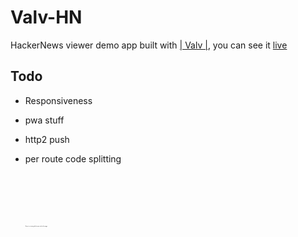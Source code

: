 # Valv-HN

HackerNews viewer demo app built with [| Valv |](https://github.com/raycar5/valv), you can see it [live](https://valv-hn.firebaseapp.com)

## Todo

- Responsiveness
- pwa stuff
- http2 push
- per route code splitting
  <br>

    <br>

    <br>

    <br>

    <br>

    <br>
  <sub><sup><sub><sup><sub><sup><sub><sup><sub><sup><sub><sup>Secret: try intering the konami code in the page</sup></sub></sup></sub></sup></sub></sup></sub></sup></sub></sup></sub>
